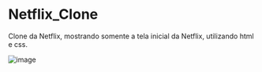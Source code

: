 # Netflix_Clone
Clone da Netflix, mostrando somente a tela inicial da Netflix, utilizando html e css. <br>

![image](https://user-images.githubusercontent.com/88691821/158458596-f4139c35-892b-4741-982d-996705870df8.png)
